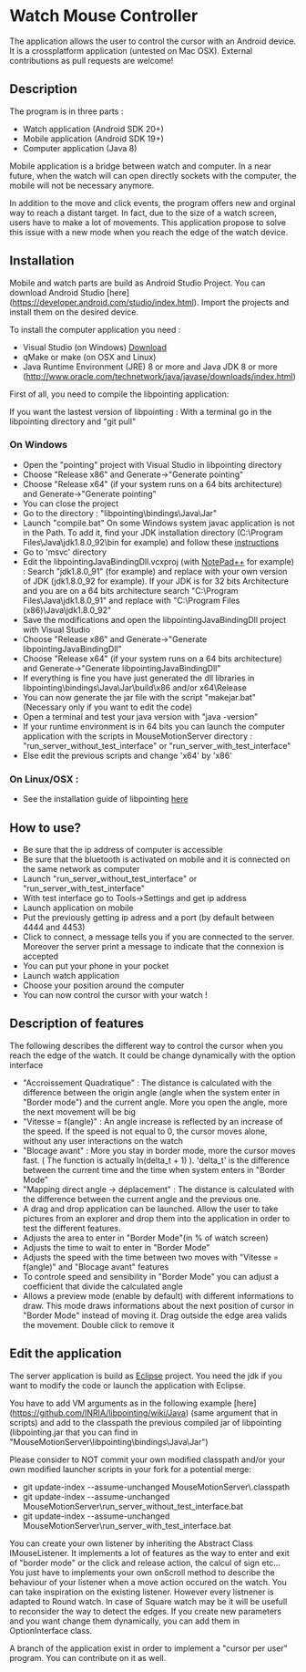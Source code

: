 # Watch Mouse Controller

The application allows the user to control the cursor with an Android device. It is a crossplatform application (untested on Mac OSX).
External contributions as pull requests are welcome!

## Description

The program is in three parts :

- Watch application (Android SDK 20+)
- Mobile application (Android SDK 19+)
- Computer application (Java 8)

Mobile application is a bridge between watch and computer. In a near future, when the watch will can open directly sockets with the computer, the mobile will not be necessary anymore.

In addition to the move and click events, the program offers new and orginal way to reach a distant target. In fact, due to the size of a watch screen, users have to make a lot of movements. This application propose to solve this issue with a new mode when you reach the edge of the watch device.

## Installation

Mobile and watch parts are build as Android Studio Project. You can download Android Studio [here] (https://developer.android.com/studio/index.html).
Import the projects and install them on the desired device.

To install the computer application you need :

- Visual Studio (on Windows) [Download](https://www.visualstudio.com/)
- qMake or make (on OSX and Linux)
- Java Runtime Environment (JRE) 8 or more and Java JDK 8 or more (http://www.oracle.com/technetwork/java/javase/downloads/index.html)

First of all, you need to compile the libpointing application:
  
  If you want the lastest version of libpointing : With a terminal go in the libpointing directory and "git pull"
  
### On Windows 

- Open the "pointing" project with Visual Studio in libpointing directory
- Choose "Release x86" and Generate->"Generate pointing"
- Choose "Release x64" (if your system runs on a 64 bits architecture) and Generate->"Generate pointing"
- You can close the project
- Go to the directory : "libpointing\bindings\Java\Jar"
- Launch "compile.bat" On some Windows system javac application is not in the Path. To add it, find your JDK installation directory (C:\Program Files\Java\jdk1.8.0_92\bin for example) and follow these [instructions](https://www.java.com/en/download/help/path.xml)
- Go to 'msvc' directory
- Edit the libpointingJavaBindingDll.vcxproj (with [NotePad++](https://notepad-plus-plus.org/) for example) : Search "jdk1.8.0_91" (for example) and replace with your own version of JDK (jdk1.8.0_92 for example). If your JDK is for 32 bits Architecture and you are on a 64 bits architecture search "C:\Program Files\Java\jdk1.8.0_91" and replace with "C:\Program Files (x86)\Java\jdk1.8.0_92"
- Save the modifications and open the libpointingJavaBindingDll project with Visual Studio
- Choose "Release x86" and Generate->"Generate libpointingJavaBindingDll"
- Choose "Release x64" (if your system runs on a 64 bits architecture) and Generate->"Generate libpointingJavaBindingDll"
- If everything is fine you have just generated the dll libraries in libpointing\bindings\Java\Jar\build\x86 and/or x64\Release
- You can now generate the jar file with the script "makejar.bat" (Necessary only if you want to edit the code)
- Open a terminal and test your java version with "java -version"
- If your runtime environment is in 64 bits you can launch the computer application with the scripts in MouseMotionServer directory : "run_server_without_test_interface" or "run_server_with_test_interface" 
- Else edit the previous scripts and change 'x64' by 'x86'

### On Linux/OSX : 

- See the installation guide of libpointing [here](https://github.com/INRIA/libpointing/wiki/Installation)

## How to use?

- Be sure that the ip address of computer is accessible
- Be sure that the bluetooth is activated on mobile and it is connected on the same network as computer
- Launch "run_server_without_test_interface" or "run_server_with_test_interface"
- With test interface go to Tools->Settings and get ip address
- Launch application on mobile
- Put the previously getting ip adress and a port (by default between 4444 and 4453)
- Click to connect, a message tells you if you are connected to the server. Moreover the server print a message to indicate that the connexion is accepted
- You can put your phone in your pocket
- Launch watch application
- Choose your position around the computer
- You can now control the cursor with your watch !

## Description of features

The following describes the different way to control the cursor when you reach the edge of the watch. It could be change dynamically with the option interface
 
 - "Accroissement Quadratique" : The distance is calculated with the difference between the origin angle (angle when the system enter in "Border mode") and the current angle. More you open the angle, more the next movement will be big
 - "Vitesse  = f(angle)" : An angle increase is reflected by an increase of the speed. If the speed is not equal to 0, the cursor moves alone, without any user interactions on the watch
 - "Blocage avant" : More you stay in border mode, more the cursor moves fast. ( The function is actually ln(delta_t + 1) ). 'delta_t' is the difference between the current time and the time when system enters in "Border Mode"
 - "Mapping direct angle -> déplacement" : The distance is calculated with the difference between the current angle and the previous one. 
 - A drag and drop application can be launched. Allow the user to take pictures from an explorer and drop them into the application in order to test the different features.
 - Adjusts the area to enter in "Border Mode"(in % of watch screen)
 - Adjusts the time to wait to enter in "Border Mode"
 - Adjusts the speed with the time between two moves with "Vitesse  = f(angle)" and "Blocage avant" features
 - To controle speed and sensibility in "Border Mode" you can adjust a coefficient that divide the calculated angle
 - Allows a preview mode (enable by default) with different informations to draw. This mode draws informations about the next position of cursor in "Border Mode" instead of moving it. Drag outside the edge area valids the movement. Double click to remove it
 
## Edit the application

The server application is build as [Eclipse](https://eclipse.org/downloads/) project. You need the jdk if you want to modify the code or launch the application with Eclipse.

You have to add VM arguments as in the following example [here] (https://github.com/INRIA/libpointing/wiki/Java) (same argument that in scripts) and add to the classpath the previous compiled jar of libpointing (libpointing.jar that you can find in "MouseMotionServer\libpointing\bindings\Java\Jar")

Please consider to NOT commit your own modified classpath and/or your own modified launcher scripts in your fork for a potential merge: 

- git update-index --assume-unchanged MouseMotionServer\\.classpath
- git update-index --assume-unchanged MouseMotionServer\run_server_without_test_interface.bat
- git update-index --assume-unchanged MouseMotionServer\run_server_with_test_interface.bat

You can create your own listener by inheriting the Abstract Class IMouseListener. It implements a lot of features as the way to enter and exit of "border mode" or the click and release action, the calcul of sign etc... You just have to implements your own onScroll method to describe the behaviour of your listener when a move action occured on the watch. You can take inspiration on the existing listener. However every listnener is adapted to Round watch. In case of Square watch may be it will be usefull to reconsider the way to detect the edges.
If you create new parameters and you want change them dynamically, you can add them in OptionInterface class.

A branch of the application exist in order to implement a "cursor per user" program. You can contribute on it as well.
